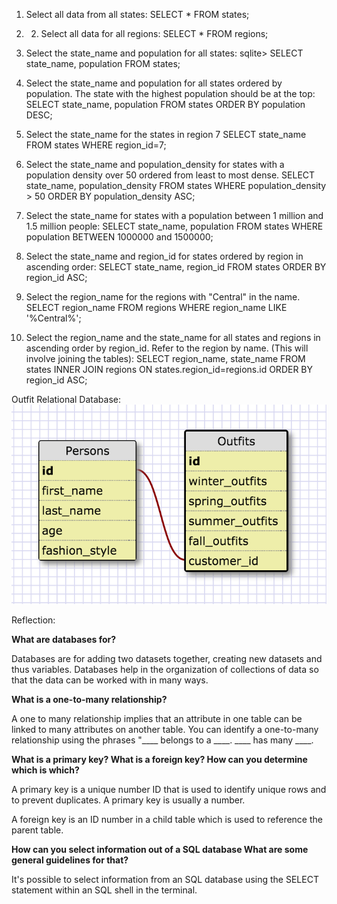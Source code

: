 1. Select all data from all states: 
SELECT * FROM states;

2. 2. Select all data for all regions: 
SELECT * FROM regions;

3. Select the state_name and population for all states: 
sqlite> SELECT state_name, population FROM states;

4. Select the state_name and population for all states ordered by population. The state with the highest population should be at the top:
SELECT state_name, population FROM states ORDER BY population DESC;

5. Select the state_name for the states in region 7
SELECT state_name FROM states WHERE region_id=7;

6. Select the state_name and population_density for states with a population density over 50 ordered from least to most dense.
SELECT state_name, population_density FROM states WHERE population_density > 50 ORDER BY population_density ASC;

7. Select the state_name for states with a population between 1 million and 1.5 million people:
SELECT state_name, population FROM states WHERE population BETWEEN 1000000 and 1500000;

8. Select the state_name and region_id for states ordered by region in ascending order:
SELECT state_name, region_id FROM states ORDER BY region_id ASC;

9. Select the region_name for the regions with "Central" in the name.
SELECT region_name FROM regions WHERE region_name LIKE '%Central%';

10. Select the region_name and the state_name for all states and regions in ascending order by region_id. Refer to the region by name. (This will involve joining the tables):
SELECT region_name, state_name FROM states INNER JOIN regions ON states.region_id=regions.id ORDER BY region_id ASC;

Outfit Relational Database:
![outfit_database](outfit_database.png)

Reflection:

**What are databases for?**

Databases are for adding two datasets together, creating new datasets and thus variables. Databases help in the organization of collections of data so that the data can be worked with in many ways.

**What is a one-to-many relationship?**

A one to many relationship implies that an attribute in one table can be linked to many attributes on another table.
 You can identify a one-to-many relationship using the phrases "____ belongs to a ____. ____ has many ____.


**What is a primary key? What is a foreign key? How can you determine which is which?**

A primary key is a unique number ID that is used to identify unique rows and to prevent duplicates. A primary key is usually a number.

A foreign key is an ID number in a child table which is used to reference the parent table.


**How can you select information out of a SQL database What are some general guidelines for that?**

It's possible to select information from an SQL database using the SELECT statement within an SQL shell in the terminal. 

